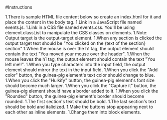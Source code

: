 #Instructions

1.There is sample HTML file content below so create an index.html for it and place the content in the body tag.
1.Link in a JavaScript file named events.js.
1.Link in a CSS file named events.css. You'll be using element.classList to manipulate the CSS classes on elements.
1.Note: Output target is the output-target element.
1.When any section is clicked the output target text should be "You clicked on the {text of the section} section"
1.When the mouse is over the h1 tag, the output element should contain the text "You moved your mouse over the header".
1.When the mouse leaves the h1 tag, the output element should contain the text "You left me!!".
1.When you type characters into the input field, the output element should mirror the text in the input field.
1.When you click the "Add color" button, the guinea-pig element's text color should change to blue.
1.When you click the "Hulkify" button, the guinea-pig element's font size should become much larger.
1.When you click the "Capture it" button, the guinea-pig element should have a border added to it.
1.When you click the "Rounded" button, the guinea-pig element's border should become rounded.
1.The first section's text should be bold.
1.The last section's text should be bold and italicized.
1.Make the buttons stop appearing next to each other as inline elements. 
1.Change them into block elements.